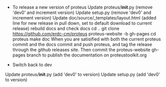 - To release a new version of proteus
Update proteus/__init__.py (remove 'dev0' and increment version)
Update setup.py (remove 'dev0' and increment version)
Update doc/source/_templates/layout.html (added line for new release in pull down, set to default download to current release)
rebuild docs and check docs
  cd .. 
  git clone https://github.com/erdc-cm/proteus proteus-website -b gh-pages
  cd proteus
  make doc
When you are  satisified with both the current proteus commit and the docs commit and push proteus, and tag the release through the github releases site. Then commit the proteus-website gh-pages branch to publish the documentation on proteustoolkit.org

- Switch back to dev

Update proteus/__init__.py (add 'dev0' to version)
Update setup.py (add 'dev0' to version)
